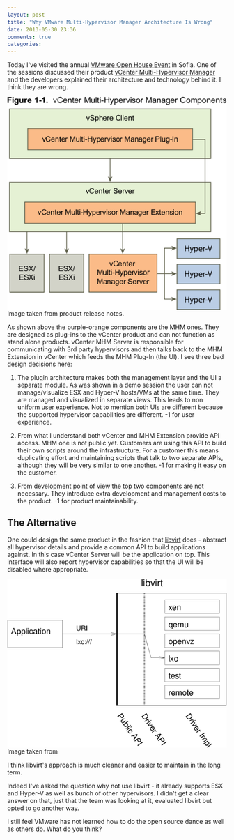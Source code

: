 ```yaml
---
layout: post
title: "Why VMware Multi-Hypervisor Manager Architecture Is Wrong"
date: 2013-05-30 23:36
comments: true
categories: 
---
```


Today I've visited the annual 
[VMware Open House Event](http://www.openhouse.vmware-bulgaria.com/) in Sofia.
One of the sessions discussed their product 
[vCenter Multi-Hypervisor Manager](http://www.vmware.com/support/mhm/doc/vcenter-multi-hypervisor-manager-10-release-notes.html)
and the developers explained their architecture and technology behind it. 
I think they are wrong.

<img src="/images/vmware_mhm_architecture.png" alt="MHM Architecture" style="clear:both;display:block;"/>
Image taken from product release notes.

As shown above the purple-orange components are the MHM ones. They are designed as
plug-ins to the vCenter product and can not function as stand alone products.
vCenter MHM Server is responsible for communicating with 3rd party hypervisors
and then talks back to the MHM Extension in vCenter which feeds the MHM Plug-In (the UI).
I see three bad design decisions here: 

1) The plugin architecture makes both the management layer and the UI a separate module.
As was shown in a demo session the user can not manage/visualize ESX and Hyper-V hosts/VMs
at the same time. They are managed and visualized in separate views. 
This leads to non uniform user experience. Not to mention both UIs are different because the
supported hypervisor capabilities are different. -1 for user experience. 

2) From what I understand both vCenter and MHM Extension provide API access. MHM one is not public yet.
Customers are using this API to build their own scripts around the infrastructure. For a customer
this means duplicating effort and maintaining scripts that talk to two separate APIs, although they
will be very similar to one another. -1 for making it easy on the customer.

3) From development point of view the top two components are not necessary. They introduce
extra development and management costs to the product. -1 for product maintainability.

The Alternative
----------------

One could design the same product in the fashion that [libvirt](http://libvirt.org) does - 
abstract all hypervisor details and provide a common API to build applications against.
In this case vCenter Server will be the application on top.
This interface will also report hypervisor capabilities so that the UI will be disabled
where appropriate. 

<img src="/images/libvirt-driver-arch.png" alt="Libvirt Driver Architecture" style="clear:both;display:block;"/>
Image taken from <http://libvirt.org/api.html>

I think libvirt's approach is much cleaner and easier to maintain in the long term.

Indeed I've asked the question why not use libvirt - 
it already supports ESX and Hyper-V as well as bunch of other hypervisors. I didn't get a clear
answer on that, just that the team was looking at it, evaluated libvirt but opted to go
another way. 

I still feel VMware has not learned how to do the open source dance as well as others do.
What do you think? 
